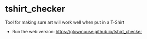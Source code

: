 # tshirt_checker
Tool for making sure art will work well when put in a T-Shirt

- Run the web version:  https://glowmouse.github.io/tshirt_checker

